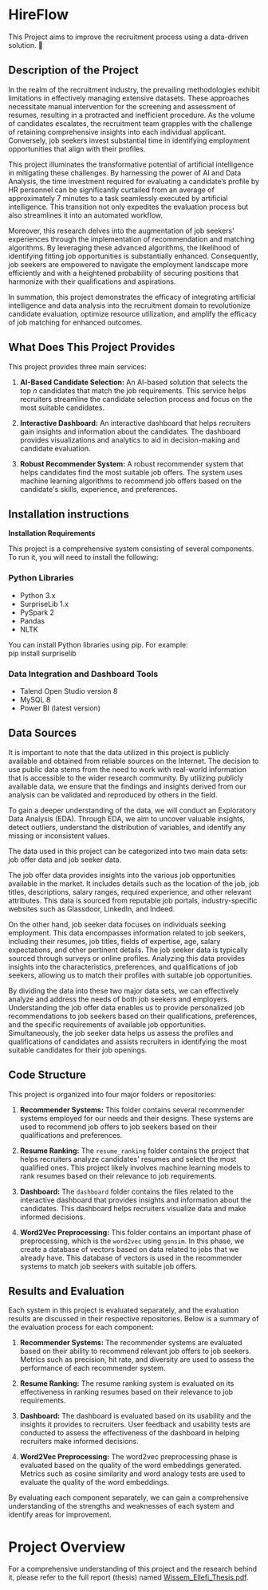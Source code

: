 # HireFlow 
This Project aims to improve the recruitment process using a data-driven solution. :briefcase: </br>
## Description of the Project

In the realm of the recruitment industry, the prevailing methodologies exhibit limitations in effectively managing extensive datasets. These approaches necessitate manual intervention for the screening and assessment of resumes, resulting in a protracted and inefficient procedure. As the volume of candidates escalates, the recruitment team grapples with the challenge of retaining comprehensive insights into each individual applicant. Conversely, job seekers invest substantial time in identifying employment opportunities that align with their profiles.

This project illuminates the transformative potential of artificial intelligence in mitigating these challenges. By harnessing the power of AI and Data Analysis, the time investment required for evaluating a candidate’s profile by HR personnel can be significantly curtailed from an average of approximately 7 minutes to a task seamlessly executed by artificial intelligence. This transition not only expedites the evaluation process but also streamlines it into an automated workflow.

Moreover, this research delves into the augmentation of job seekers’ experiences through the implementation of recommendation and matching algorithms. By leveraging these advanced algorithms, the likelihood of identifying fitting job opportunities is substantially enhanced. Consequently, job seekers are empowered to navigate the employment landscape more efficiently and with a heightened probability of securing positions that harmonize with their qualifications and aspirations.

In summation, this project demonstrates the efficacy of integrating artificial intelligence and data analysis into the recruitment domain to revolutionize candidate evaluation, optimize resource utilization, and amplify the efficacy of job matching for enhanced outcomes.

## What Does This Project Provides

This project provides three main services:

1. **AI-Based Candidate Selection:** An AI-based solution that selects the top *n* candidates that match the job requirements. This service helps recruiters streamline the candidate selection process and focus on the most suitable candidates.

2. **Interactive Dashboard:** An interactive dashboard that helps recruiters gain insights and information about the candidates. The dashboard provides visualizations and analytics to aid in decision-making and candidate evaluation.

3. **Robust Recommender System:** A robust recommender system that helps candidates find the most suitable job offers. The system uses machine learning algorithms to recommend job offers based on the candidate's skills, experience, and preferences.

## Installation instructions

**Installation Requirements**

This project is a comprehensive system consisting of several components. To run it, you will need to install the following:

### Python Libraries
- Python 3.x
- SurpriseLib 1.x
- PySpark 2
- Pandas
- NLTK

You can install Python libraries using pip. For example: </br>
pip install surpriselib

### Data Integration and Dashboard Tools
- Talend Open Studio version 8
- MySQL 8
- Power BI (latest version)

## Data Sources

It is important to note that the data utilized in this project is publicly available and obtained
from reliable sources on the Internet. The decision to use public data stems from the need to work with real-world information that
is accessible to the wider research community. By utilizing publicly available data, we ensure
that the findings and insights derived from our analysis can be validated and reproduced by
others in the field.

To gain a deeper understanding of the data, we will conduct an Exploratory Data Analysis
(EDA). Through EDA, we aim to uncover valuable insights, detect outliers, understand the distribution
of variables, and identify any missing or inconsistent values.

The data used in this project can be categorized into two main data sets: job offer data and job
seeker data.

The job offer data provides insights into the various job opportunities available in the market.
It includes details such as the location of the job, job titles, descriptions, salary ranges,
required experience, and other relevant attributes. This data is sourced from reputable job portals,
industry-specific websites such as Glassdoor, LinkedIn, and Indeed.

On the other hand, job seeker data focuses on individuals seeking employment. This data
encompasses information related to job seekers, including their resumes, job titles, fields of
expertise, age, salary expectations, and other pertinent details. The job seeker data is typically
sourced through surveys or online profiles. Analyzing this data provides insights into the characteristics,
preferences, and qualifications of job seekers, allowing us to match their profiles with suitable job opportunities.

By dividing the data into these two major data sets, we can effectively analyze and address
the needs of both job seekers and employers. Understanding the job offer data enables us to
provide personalized job recommendations to job seekers based on their qualifications, preferences,
and the specific requirements of available job opportunities. Simultaneously, the job
seeker data helps us assess the profiles and qualifications of candidates and assists recruiters in
identifying the most suitable candidates for their job openings.

## Code Structure

This project is organized into four major folders or repositories:

1. **Recommender Systems:** This folder contains several recommender systems employed for our needs and their designs. These systems are used to recommend job offers to job seekers based on their qualifications and preferences.

2. **Resume Ranking:** The `resume_ranking` folder contains the project that helps recruiters analyze candidates' resumes and select the most qualified ones. This project likely involves machine learning models to rank resumes based on their relevance to job requirements.

3. **Dashboard:** The `dashboard` folder contains the files related to the interactive dashboard that provides insights and information about the candidates. This dashboard helps recruiters visualize data and make informed decisions.

4. **Word2Vec Preprocessing:** This folder contains an important phase of preprocessing, which is the `word2vec` using `gensim`. In this phase, we create a database of vectors based on data related to jobs that we already have. This database of vectors is used in the recommender systems to match job seekers with suitable job offers.


## Results and Evaluation

Each system in this project is evaluated separately, and the evaluation results are discussed in their respective repositories. Below is a summary of the evaluation process for each component:

1. **Recommender Systems:** The recommender systems are evaluated based on their ability to recommend relevant job offers to job seekers. Metrics such as precision, hit rate, and diversity are used to assess the performance of each recommender system.

2. **Resume Ranking:** The resume ranking system is evaluated on its effectiveness in ranking resumes based on their relevance to job requirements.

3. **Dashboard:** The dashboard is evaluated based on its usability and the insights it provides to recruiters. User feedback and usability tests are conducted to assess the effectiveness of the dashboard in helping recruiters make informed decisions.

4. **Word2Vec Preprocessing:** The word2vec preprocessing phase is evaluated based on the quality of the word embeddings generated. Metrics such as cosine similarity and word analogy tests are used to evaluate the quality of the word embeddings.

By evaluating each component separately, we can gain a comprehensive understanding of the strengths and weaknesses of each system and identify areas for improvement.

# Project Overview

For a comprehensive understanding of this project and the research behind it, please refer to the full report (thesis) named [Wissem_Ellefi_Thesis.pdf](HireFlow/Wissem_Ellefi_Thesis.pdf).
